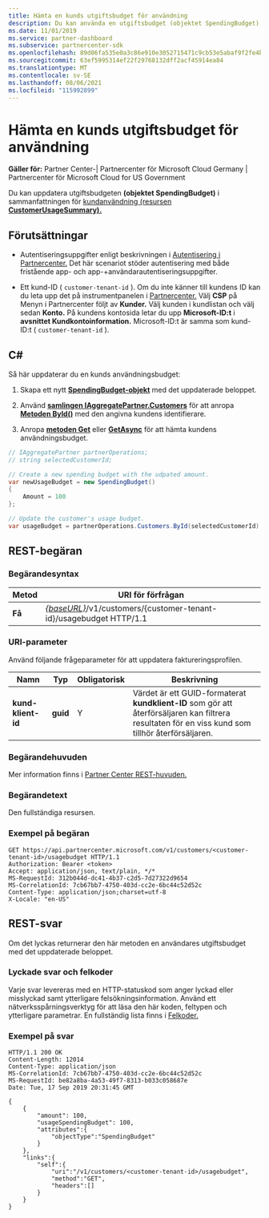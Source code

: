 ```yaml
---
title: Hämta en kunds utgiftsbudget för användning
description: Du kan använda en utgiftsbudget (objektet SpendingBudget) för att uppdatera en sammanfattning av kundanvändning (resursen CustomerUsageSummary).
ms.date: 11/01/2019
ms.service: partner-dashboard
ms.subservice: partnercenter-sdk
ms.openlocfilehash: 89d06fa535e0a3c86e910e3052715471c9cb53e5abaf9f2fe4b4efffb37e389d
ms.sourcegitcommit: 63ef5995314ef22f29768132dff2acf45914ea84
ms.translationtype: MT
ms.contentlocale: sv-SE
ms.lasthandoff: 08/06/2021
ms.locfileid: "115992899"
---
```

# <a name="get-a-customers-usage-spending-budget"></a>Hämta en kunds utgiftsbudget för användning

**Gäller för:** Partner Center-| Partnercenter för Microsoft Cloud Germany | Partnercenter för Microsoft Cloud for US Government

Du kan uppdatera utgiftsbudgeten **(objektet SpendingBudget)** i sammanfattningen för [kundanvändning (resursen **CustomerUsageSummary).**](customer-usage-resources.md#customerusagesummary)

## <a name="prerequisites"></a>Förutsättningar

- Autentiseringsuppgifter enligt beskrivningen i [Autentisering i Partnercenter.](partner-center-authentication.md) Det här scenariot stöder autentisering med både fristående app- och app-+användarautentiseringsuppgifter.

- Ett kund-ID ( `customer-tenant-id` ). Om du inte känner till kundens ID kan du leta upp det på instrumentpanelen i [Partnercenter.](https://partner.microsoft.com/dashboard) Välj **CSP** på Menyn i Partnercenter följt av **Kunder.** Välj kunden i kundlistan och välj sedan **Konto.** På kundens kontosida letar du upp **Microsoft-ID:t** i **avsnittet Kundkontoinformation.** Microsoft-ID:t är samma som kund-ID:t ( `customer-tenant-id` ).

## <a name="c"></a>C\#

Så här uppdaterar du en kunds användningsbudget:

1. Skapa ett nytt [**SpendingBudget-objekt**](/dotnet/api/microsoft.store.partnercenter.models.usage.spendingbudget) med det uppdaterade beloppet.

2. Använd [**samlingen IAggregatePartner.Customers**](/dotnet/api/microsoft.store.partnercenter.customers.icustomercollection) för att anropa [**Metoden ById()**](/dotnet/api/microsoft.store.partnercenter.customers.icustomercollection.byid) med den angivna kundens identifierare.

3. Anropa [**metoden Get**](/dotnet/api/microsoft.store.partnercenter.subscribedskus.icustomersubscribedskucollection.get) eller [**GetAsync**](/dotnet/api/microsoft.store.partnercenter.subscribedskus.icustomersubscribedskucollection.getasync) för att hämta kundens användningsbudget.

``` csharp
// IAggregatePartner partnerOperations;
// string selectedCustomerId;

// Create a new spending budget with the udpated amount.
var newUsageBudget = new SpendingBudget()
{
    Amount = 100
};

// Update the customer's usage budget.
var usageBudget = partnerOperations.Customers.ById(selectedCustomerId).UsageBudget.Get();
```

## <a name="rest-request"></a>REST-begäran

### <a name="request-syntax"></a>Begärandesyntax

| Metod    | URI för förfrågan                                                                                             |
|-----------|---------------------------------------------------------------------------------------------------------|
| **Få** | [*{baseURL}*](partner-center-rest-urls.md)/v1/customers/{customer-tenant-id}/usagebudget HTTP/1.1 |

### <a name="uri-parameter"></a>URI-parameter

Använd följande frågeparameter för att uppdatera faktureringsprofilen.

| Namn                   | Typ     | Obligatorisk | Beskrivning                                                                                                                                            |
|------------------------|----------|----------|--------------------------------------------------------------------------------------------------------------------------------------------------------|
| **kund-klient-id** | **guid** | Y        | Värdet är ett GUID-formaterat **kundklient-ID** som gör att återförsäljaren kan filtrera resultaten för en viss kund som tillhör återförsäljaren. |

### <a name="request-headers"></a>Begärandehuvuden

Mer information finns i [Partner Center REST-huvuden.](headers.md)

### <a name="request-body"></a>Begärandetext

Den fullständiga resursen.

### <a name="request-example"></a>Exempel på begäran

```http
GET https://api.partnercenter.microsoft.com/v1/customers/<customer-tenant-id>/usagebudget HTTP/1.1
Authorization: Bearer <token>
Accept: application/json, text/plain, */*
MS-RequestId: 312b044d-dc41-4b37-c2d5-7d27322d9654
MS-CorrelationId: 7cb67bb7-4750-403d-cc2e-6bc44c52d52c
Content-Type: application/json;charset=utf-8
X-Locale: "en-US"
```

## <a name="rest-response"></a>REST-svar

Om det lyckas returnerar den här metoden en användares utgiftsbudget med det uppdaterade beloppet.

### <a name="response-success-and-error-codes"></a>Lyckade svar och felkoder

Varje svar levereras med en HTTP-statuskod som anger lyckad eller misslyckad samt ytterligare felsökningsinformation. Använd ett nätverksspårningsverktyg för att läsa den här koden, feltypen och ytterligare parametrar. En fullständig lista finns i [Felkoder.](error-codes.md)

### <a name="response-example"></a>Exempel på svar

```http
HTTP/1.1 200 OK
Content-Length: 12014
Content-Type: application/json
MS-CorrelationId: 7cb67bb7-4750-403d-cc2e-6bc44c52d52c
MS-RequestId: be82a8ba-4a53-49f7-8313-b033c058687e
Date: Tue, 17 Sep 2019 20:31:45 GMT

{
    {
        "amount": 100,
        "usageSpendingBudget": 100,
        "attributes":{
            "objectType":"SpendingBudget"
        }
    },
    "links":{
        "self":{
            "uri":"/v1/customers/<customer-tenant-id>/usagebudget",
            "method":"GET",
            "headers":[]
        }
    }
}
```
